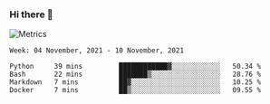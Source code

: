 ### Hi there 👋

![Metrics](https://github.com/radoapx/radoapx/blob/main/github-metrics.svg)

<!--START_SECTION:waka-->
```text
Week: 04 November, 2021 - 10 November, 2021

Python     39 mins         ████████████▓░░░░░░░░░░░░   50.34 % 
Bash       22 mins         ███████▒░░░░░░░░░░░░░░░░░   28.76 % 
Markdown   7 mins          ██▓░░░░░░░░░░░░░░░░░░░░░░   10.25 % 
Docker     7 mins          ██▒░░░░░░░░░░░░░░░░░░░░░░   09.55 % 
```
<!--END_SECTION:waka-->

<!--
**radoapx/radoapx** is a ✨ _special_ ✨ repository because its `README.md` (this file) appears on your GitHub profile.

Here are some ideas to get you started:

- 🔭 I’m currently working on ...
- 🌱 I’m currently learning ...
- 👯 I’m looking to collaborate on ...
- 🤔 I’m looking for help with ...
- 💬 Ask me about ...
- 📫 How to reach me: ...
- 😄 Pronouns: ...
- ⚡ Fun fact: ...
-->
